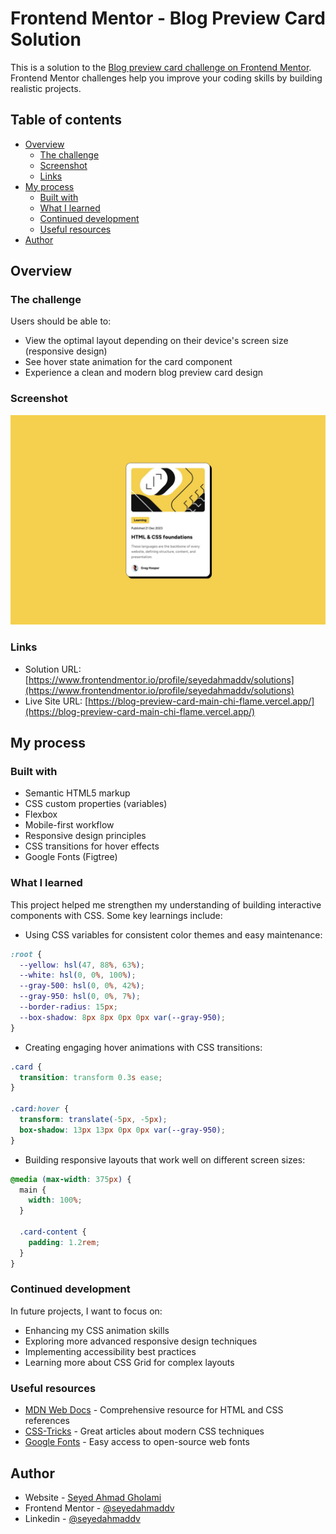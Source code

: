 # Frontend Mentor - Blog Preview Card Solution

This is a solution to the [Blog preview card challenge on Frontend Mentor](https://www.frontendmentor.io/challenges/blog-preview-card-ckPaj01IcS). Frontend Mentor challenges help you improve your coding skills by building realistic projects.

## Table of contents

- [Overview](#overview)
  - [The challenge](#the-challenge)
  - [Screenshot](#screenshot)
  - [Links](#links)
- [My process](#my-process)
  - [Built with](#built-with)
  - [What I learned](#what-i-learned)
  - [Continued development](#continued-development)
  - [Useful resources](#useful-resources)
- [Author](#author)

## Overview

### The challenge

Users should be able to:

- View the optimal layout depending on their device's screen size (responsive design)
- See hover state animation for the card component
- Experience a clean and modern blog preview card design

### Screenshot

![](/design/desktop-design.jpg)

### Links

- Solution URL: [https://www.frontendmentor.io/profile/seyedahmaddv/solutions](https://www.frontendmentor.io/profile/seyedahmaddv/solutions)
- Live Site URL: [https://blog-preview-card-main-chi-flame.vercel.app/](https://blog-preview-card-main-chi-flame.vercel.app/)

## My process

### Built with

- Semantic HTML5 markup
- CSS custom properties (variables)
- Flexbox
- Mobile-first workflow
- Responsive design principles
- CSS transitions for hover effects
- Google Fonts (Figtree)

### What I learned

This project helped me strengthen my understanding of building interactive components with CSS. Some key learnings include:

- Using CSS variables for consistent color themes and easy maintenance:
```css
:root {
  --yellow: hsl(47, 88%, 63%);
  --white: hsl(0, 0%, 100%);
  --gray-500: hsl(0, 0%, 42%);
  --gray-950: hsl(0, 0%, 7%);
  --border-radius: 15px;
  --box-shadow: 8px 8px 0px 0px var(--gray-950);
}
```

- Creating engaging hover animations with CSS transitions:
```css
.card {
  transition: transform 0.3s ease;
}

.card:hover {
  transform: translate(-5px, -5px);
  box-shadow: 13px 13px 0px 0px var(--gray-950);
}
```

- Building responsive layouts that work well on different screen sizes:
```css
@media (max-width: 375px) {
  main {
    width: 100%;
  }
  
  .card-content {
    padding: 1.2rem;
  }
}
```

### Continued development

In future projects, I want to focus on:

- Enhancing my CSS animation skills
- Exploring more advanced responsive design techniques
- Implementing accessibility best practices
- Learning more about CSS Grid for complex layouts

### Useful resources

- [MDN Web Docs](https://developer.mozilla.org) - Comprehensive resource for HTML and CSS references
- [CSS-Tricks](https://css-tricks.com) - Great articles about modern CSS techniques
- [Google Fonts](https://fonts.google.com) - Easy access to open-source web fonts

## Author

- Website - [Seyed Ahmad Gholami](https://github.com/seyedahmaddv)
- Frontend Mentor - [@seyedahmaddv](https://www.frontendmentor.io/profile/seyedahmaddv)
- Linkedin - [@seyedahmaddv](https://www.linkedin.com/in/seyedahmaddv)
